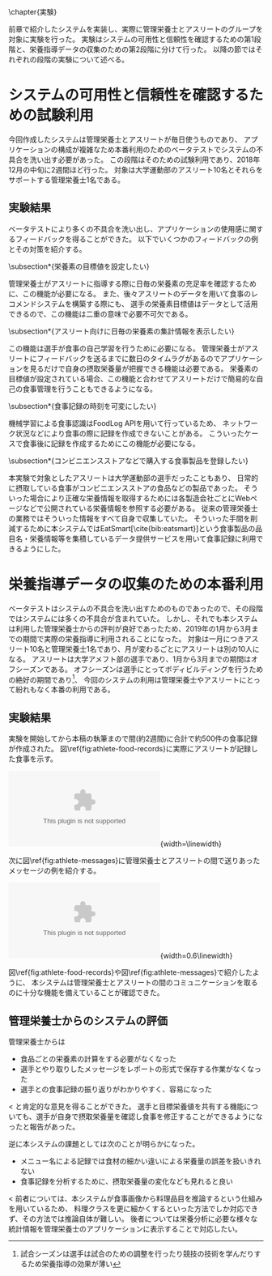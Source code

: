 \chapter{実験}

前章で紹介したシステムを実装し、実際に管理栄養士とアスリートのグループを対象に実験を行った。
実験はシステムの可用性と信頼性を確認するための第1段階と、栄養指導データの収集のための第2段階に分けて行った。
以降の節ではそれぞれの段階の実験について述べる。

# システムの可用性と信頼性を確認するための試験利用

<!--
- 流石にぶっつけ本番はきついので間にベータテストの期間を挟んだよ
- 12月に2週間やったよ
- いろいろ不具合を教えてもらったので直したよ
- 便利なので本番利用してもらうことになったよ
-->

今回作成したシステムは管理栄養士とアスリートが毎日使うものであり、
アプリケーションの構成が複雑なため本番利用のためのベータテストでシステムの不具合を洗い出す必要があった。
この段階はそのための試験利用であり、2018年12月の中旬に2週間ほど行った。
対象は大学運動部のアスリート10名とそれらをサポートする管理栄養士1名である。

## 実験結果

ベータテストにより多くの不具合を洗い出し、アプリケーションの使用感に関するフィードバックを得ることができた。
以下でいくつかのフィードバックの例とその対策を紹介する。

\subsection*{栄養素の目標値を設定したい}

管理栄養士がアスリートに指導する際に日毎の栄養素の充足率を確認するために、この機能が必要になる。
また、後々アスリートのデータを用いて食事のレコメンドシステムを構築する際にも、
選手の栄養素目標値はデータとして活用できるので、この機能は二重の意味で必要不可欠である。

\subsection*{アスリート向けに日毎の栄養素の集計情報を表示したい}

この機能は選手が食事の自己学習を行うために必要になる。
管理栄養士がアスリートにフィードバックを送るまでに数日のタイムラグがあるのでアプリケーションを見るだけで自身の摂取栄養量が把握できる機能は必要である。
栄養素の目標値が設定されている場合、この機能と合わせてアスリートだけで簡易的な自己の食事管理を行うこともできるようになる。

\subsection*{食事記録の時刻を可変にしたい}

機械学習による食事認識はFoodLog APIを用いて行っているため、
ネットワーク状況などにより食事の際に記録を作成できないことがある。
こういったケースで食事後に記録を作成するためにこの機能が必要になる。

\subsection*{コンビニエンスストアなどで購入する食事製品を登録したい}

本実験で対象としたアスリートは大学運動部の選手だったこともあり、
日常的に摂取している食事がコンビニエンスストアの食品などの製品であった。
そういった場合により正確な栄養情報を取得するためには各製造会社ごとにWebページなどで公開されている栄養情報を参照する必要がある。
従来の管理栄養士の業務ではそういった情報をすべて自身で収集していた。
そういった手間を削減するために本システムではEatSmart[\cite{bib:eatsmart}]という食事製品の品目名・栄養情報等を集積しているデータ提供サービスを用いて食事記録に利用できるようにした。

# 栄養指導データの収集のための本番利用

<!--
- 1月から3月まで行うよ
- N人の選手がxの期間中にM個の記録を作ったよ
- アスリートにとってはオフシーズンにしかニュートリションサポートを受けることができないのでここが本番だよ
- 実際のコメントの内容など
  - 認識結果については懸念点があったが、似た食品で代用することで
- 管理栄養士の業務のビフォーアフター
- 使用者のコメント
  - 認識精度に課題はあるが第二位以降の候補には入っているので以外に使える
    - 栄養素が必ず入っているので良い
-->

ベータテストはシステムの不具合を洗い出すためのものであったので、その段階ではシステムには多くの不具合が含まれていた。
しかし、それでも本システムは利用した管理栄養士からの評判が良好であったため、2019年の1月から3月までの期間で実際の栄養指導に利用されることになった。
対象は一月につきアスリート10名と管理栄養士1名であり、月が変わるごとにアスリートは別の10人になる。
アスリートは大学アメフト部の選手であり、1月から3月までの期間はオフシーズンである。
オフシーズンは選手にとってボディビルディングを行うための絶好の期間であり[^offseason]、
今回のシステムの利用は管理栄養士やアスリートにとって紛れもなく本番の利用である。

[^offseason]: 試合シーズンは選手は試合のための調整を行ったり競技の技術を学んだりするため栄養指導の効果が薄い

## 実験結果

<!--
- TODO: 集計
- 栄養分析の手間が省かれ、一度により多くの選手を管理することが可能になった
- 食事記録をSlack等のコミュニケーションサービスから抜き出して保存する手間がなくなった
- 実際のカロリーとの誤差がある
- メニュー名による登録では細かい食材による違いを扱いきれない
- 表示方法を増やしたい
- 選手と目標栄養量の共有をできる
- 後日、選手と確認する際に日毎に整理されていた方がわかりやすい
-->

実験を開始してから本稿の執筆まので間(約2週間)に合計で約500件の食事記録が作成された。
図\ref{fig:athlete-food-records}に実際にアスリートが記録した食事を示す。

![食事記録の写真](fig/athlete-food-records.eps){width=\linewidth}

次に図\ref{fig:athlete-messages}に管理栄養士とアスリートの間で送りあったメッセージの例を紹介する。

![メッセージの例](fig/athlete-messages.eps){width=0.6\linewidth}

図\ref{fig:athlete-food-records}や図\ref{fig:athlete-messages}で紹介したように、
本システムは管理栄養士とアスリートの間のコミュニケーションを取るのに十分な機能を備えていることが確認できた。

## 管理栄養士からのシステムの評価

管理栄養士からは

- 食品ごとの栄養素の計算をする必要がなくなった
- 選手とやり取りしたメッセージをレポートの形式で保存する作業がなくなった
- 選手との食事記録の振り返りがわかりやすく、容易になった

< と肯定的な意見を得ることができた。
選手と目標栄養値を共有する機能についても、選手が自身で摂取栄養量を確認し食事を修正することができるようになったと報告があった。

逆に本システムの課題としては次のことが明らかになった。

- メニュー名による記録では食材の細かい違いによる栄養量の誤差を扱いきれない
- 食事記録を分析するために、摂取栄養量の変化なども見れると良い

< 前者については、本システムが食事画像から料理品目を推論するという仕組みを用いているため、
料理クラスを更に細かくするといった方法でしか対応できず、その方法では推論自体が難しい。
後者については栄養分析に必要な様々な統計情報を管理栄養士のアプリケーションに表示することで対応したい。
